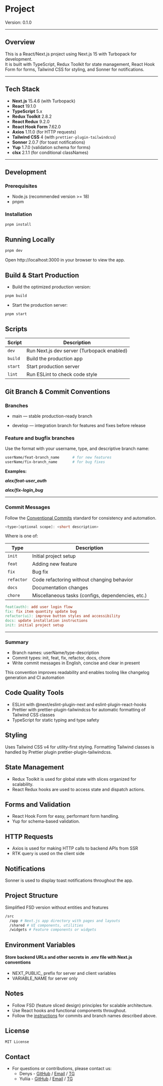 # Project

Version: 0.1.0

---

## Overview

This is a React/Next.js project using Next.js 15 with Turbopack for development.  
It is built with TypeScript, Redux Toolkit for state management, React Hook Form for forms, Tailwind CSS for styling, and Sonner for notifications.

---

## Tech Stack

- **Next.js** 15.4.6 (with Turbopack)
- **React** 19.1.0
- **TypeScript** 5.x
- **Redux Toolkit** 2.8.2
- **React Redux** 9.2.0
- **React Hook Form** 7.62.0
- **Axios** 1.11.0 (for HTTP requests)
- **Tailwind CSS** 4 (with `prettier-plugin-tailwindcss`)
- **Sonner** 2.0.7 (for toast notifications)
- **Yup** 1.7.0 (validation schema for forms)
- **clsx** 2.1.1 (for conditional classNames)

---

## Development

### Prerequisites

- Node.js (recommended version >= 18)
- pnpm

### Installation

```bash
pnpm install
```

## Running Locally

```bash
pnpm dev
```

Open http://localhost:3000 in your browser to view the app.

## Build & Start Production

- Build the optimized production version:

```bash
pnpm build
```

- Start the production server:

```bash
pnpm start
```

## Scripts

| Script  | Description                                |
| ------- | ------------------------------------------ |
| `dev`   | Run Next.js dev server (Turbopack enabled) |
| `build` | Build the production app                   |
| `start` | Start production server                    |
| `lint`  | Run ESLint to check code style             |

## Git Branch & Commit Conventions

### Branches

- main — stable production-ready branch

- develop — integration branch for features and fixes before release

### Feature and bugfix branches

Use the format with your username, type, and descriptive branch name:

```bash
userName/feat-branch_name      # for new features
userName/fix-branch_name       # for bug fixes
```

**Examples:**

**_alex/feat-user_auth_**

**_alex/fix-login_bug_**

---

### Commit Messages

Follow the [Conventional Commits](https://www.conventionalcommits.org/en/v1.0.0/) standard for consistency and automation.

```cpp
<type>[optional scope]: <short description>
```

Where <type> is one of:

| Type       | Description                                       |
| ---------- | ------------------------------------------------- |
| `init`     | Initial project setup                             |
| `feat`     | Adding new feature                                |
| `fix`      | Bug fix                                           |
| `refactor` | Code refactoring without changing behavior        |
| `docs`     | Documentation changes                             |
| `chore`    | Miscellaneous tasks (configs, dependencies, etc.) |

```makefile
feat(auth): add user login flow
fix: fix item quantity update bug
refactor(ui): improve button styles and accessibility
docs: update installation instructions
init: initial project setup
```

---

### Summary

- Branch names: userName/type-description
- Commit types: init, feat, fix, refactor, docs, chore
- Write commit messages in English, concise and clear in present

This convention improves readability and enables tooling like changelog generation and CI automation

## Code Quality Tools

- ESLint with @next/eslint-plugin-next and eslint-plugin-react-hooks
- Prettier with prettier-plugin-tailwindcss for automatic formatting of Tailwind CSS classes
- TypeScript for static typing and type safety

## Styling

Uses Tailwind CSS v4 for utility-first styling.
Formatting Tailwind classes is handled by Prettier plugin prettier-plugin-tailwindcss.

## State Management

- Redux Toolkit is used for global state with slices organized for scalability.
- React Redux hooks are used to access state and dispatch actions.

## Forms and Validation

- React Hook Form for easy, performant form handling.
- Yup for schema-based validation.

## HTTP Requests

- Axios is used for making HTTP calls to backend APIs from SSR
- RTK query is used on the client side

## Notifications

Sonner is used to display toast notifications throughout the app.

## Project Structure

Simplified FSD version without entities and features

```bash
/src
  /app # Next.js app directory with pages and layouts
  /shared # UI components, utilities
  /widgets # Feature components or widgets
```

## Environment Variables

#### Store backend URLs and other secrets in .env file with Next.js conventions

- NEXT_PUBLIC\_ prefix for server and client variables
- VARIABLE_NAME for server only

## Notes

- Follow FSD (feature sliced design) principles for scalable architecture.
- Use React hooks and functional components throughout.
- Follow the [instructions](#git-branch--commit-conventions) for commits and branch names described above.

## License

`MIT License`

## Сontact

- For questions or contributions, please contact us:
  - Denys - [GitHub](https://github.com/FrontKid) / [Email](frontendpd@gmail.com) / [TG](https://t.me/anywlhere)
  - Yuliia - [GitHub](https://github.com/AndreevaYuliya) / [Email](yuliia.work.y@gmail.com) / [TG](https://t.me/y_u_1_i_y_a)
